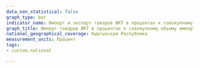 ```yaml
---
data_non_statistical: false
graph_type: bar
indicator_name: Импорт и экспорт товаров ИКТ в процентах к совокупному объему импорта/экспорта товаров
graph_title: Импорт товаров ИКТ в процентах к совокупному объему импорта товаров
national_geographical_coverage: Кыргызская Республика
measurement_units: Процент
tags:
- custom.national

---
```


